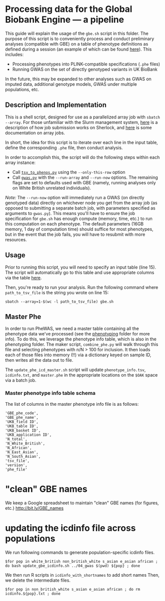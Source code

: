 # Processing data for the Global Biobank Engine — a pipeline

This guide will explain the usage of the `gbe.sh` script in this folder. The purpose of this script is to conveniently process and conduct preliminary analyses (compatible with GBE) on a table of phenotype definitions as defined during a session (an example of which can be found [here](https://github.com/rivas-lab/ukbb-tools/blob/master/phenotyping/example_phenotyping_session.tsv)). This includes:

 - Processing phenotypes into PLINK-compatible specifications (`.phe` files)
 - Running GWAS on the set of directly genotyped variants in UK BioBank

In the future, this may be expanded to other analyses such as GWAS on imputed data, additional genotype models, GWAS under multiple populations, etc.

## Description and Implementation

This is a shell script, designed for use as a parallelized array job with `sbatch --array`. For those unfamiliar with the Slurm management system, [here](https://www.sherlock.stanford.edu/docs/user-guide/running-jobs/) is a description of how job submission works on Sherlock, and [here](https://slurm.schedmd.com/job_array.html) is some documentation on array jobs.

In short, the idea for this script is to iterate over each line in the input table, define the corresponding `.phe` file, then conduct analysis. 

In order to accomplish this, the script will do the following steps within each array instance:

 - Call [`tsv_to_phenos.py`](https://github.com/rivas-lab/ukbb-tools/blob/master/phenotyping/scripts/tsv_to_phenos.py) using the `--only-this-row` option
 - Call [`gwas.py`](https://github.com/rivas-lab/ukbb-tools/blob/master/gwas/gwas.py) with the `--run-array` and `--run-now` options. The remaining flags are set to defaults used with GBE (namely, running analyses only on White British unrelated individuals).
 
_Note:_ The `--run-now` option will immediately run a GWAS (on directly genotyped data) directly on whichever node you get from the array job (as opposed to submitting a separate batch job, with parameters specified as arguments to `gwas.py`). This means you'll have to ensure the job specification for `gbe.sh` has enough compute (memory, time, etc.) to run this computation on each phenotype. The default parameters (16GB memory, 1 day of computation time) should suffice for most phenotypes, but in the event that the job fails, you will have to resubmit with more resources.

## Usage

Prior to running this script, you will need to specify an input table (line 15). The script will automatically go to this table and use appropriate columns via the table [here](https://docs.google.com/spreadsheets/d/1d4w4A8takvPxpHoUFXoNjj3a3QZLc-oHQiMaA5eElRg/edit?usp=sharing).

Then, you're ready to run your analysis. Run the following command where `path_to_tsv_file` is the string you wrote on line 15:

`sbatch --array=1-$(wc -l path_to_tsv_file) gbe.sh`

## Master Phe

In order to run PheWAS, we need a master table containing all the phenotype data we've processed (see the [phenotyping](https://github.com/rivas-lab/ukbb-tools/blob/master/02_phenotyping/) folder for more info). To do this, we leverage the phenotype info table, which is also in the phenotyping folder. The maker script, `combine_phe.py` will walk through this file and selecting phenotypes with n/N > 100 for inclusion. It then loads each of those files into memory (!!) via a dictionary keyed on sample ID, then writes all the data out to file. 

The `update_phe_icd_master.sh` script will update `phenotype_info.tsv`, `icdinfo.txt`, and `master.phe` in the appropriate locations on the `$OAK` space via a batch job.

### Master phenotype info table schema

The list of columns in the master phenotype info file is as follows:
```
'GBE_phe_code',
'GBE_phe_name',
'UKB_field ID',
'UKB_table ID',
'UKB_basket ID',
'UKB_application ID',
'N_total',
'N_White_British',
'N_African',
'N_East_Asian',
'N_South_Asian',
'tsv_file',
'version',
'phe_file'
```

# "clean" GBE names

We keep a Google spreadsheet to maintain "clean" GBE names (for figures, etc.)
http://bit.ly/GBE_names

# updating the icdinfo file across populations

We run following commands to generate population-specific icdinfo files.
```
$for pop in white_british non_british_white s_asian e_asian african ; do bash update_gbe_icdinfo.sh ../04_gwas $(pwd) ${pop} ; done
```

We then run R scripts in `icdinfo_with_shortnames` to add short names
Then, we delete the intermediate files.

```
$for pop in non_british_white s_asian e_asian african ; do rm icdinfo.${pop}.txt ; done
```

